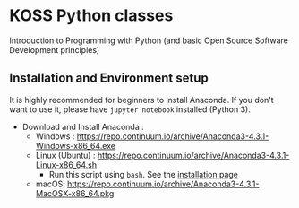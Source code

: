 # KOSS Python classes
Introduction to Programming with Python (and basic Open Source Software Development principles)

Installation and Environment setup
----------------------------------

It is highly recommended for beginners to install Anaconda. If you don't want to use it, please have `jupyter notebook` installed (Python 3).

- Download and Install Anaconda :
  - Windows : https://repo.continuum.io/archive/Anaconda3-4.3.1-Windows-x86_64.exe
  - Linux (Ubuntu) : https://repo.continuum.io/archive/Anaconda3-4.3.1-Linux-x86_64.sh
    - Run this script using `bash`. See the [installation page](https://www.continuum.io/downloads)
  - macOS: https://repo.continuum.io/archive/Anaconda3-4.3.1-MacOSX-x86_64.pkg

